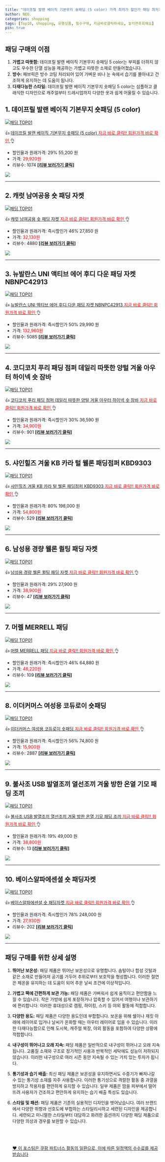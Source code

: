 ```yaml
---
title: "데이프릴 발랜 베이직 기본무지 숏패딩 (5 color) 가격 최저가 할인가 패딩 최저가 추천 제품 비교"
author: NEO.
categories: shopping
tags: [Top10, shopping, 유행상품, 필수구매, 지금바로클릭하세요, 놓치면후회해요]
pin: true
---
```

## 패딩 구매의 이점
1. **가볍고 따뜻함:** 데이프릴 발랜 베이직 기본무지 숏패딩 5 color는 부피를 더하지 않고도 우수한 단열 성능을 제공하는 가볍고 따뜻한 소재로 만들어졌습니다.
2. **방수:** 패브릭은 방수 코팅 처리되어 있어 가벼운 비나 눈 속에서 습기를 몰아내고 건조하게 유지하는 데 도움이 됩니다.
3. **다재다능한 스타일:** 데이프릴 발랜 베이직 기본무지 숏패딩 5 color는 심플하고 클래식한 디자인으로 캐주얼부터 드레시업까지 다양한 옷과 쉽게 어울릴 수 있습니다.

   

## 1. 데이프릴 발랜 베이직 기본무지 숏패딩 (5 color)

[![패딩 TOP01](https://thumbnail9.coupangcdn.com/thumbnails/remote/490x490ex/image/vendor_inventory/125b/3a0f672a67abab401d17bf0a23fb1ea682386a2bb6c797b17008d90cfffc.jpg)](https://link.coupang.com/re/AFFSDP?lptag=AF3617701&subid=GithubCoopas&pageKey=6922457349&traceid=V0-153&itemId=16721774291&vendorItemId=87440025218)


👍 [데이프릴 발랜 베이직 기본무지 숏패딩 (5 color) <font color=red> 지금 바로 클릭!! 회원가격 바로 확인 </font> ](https://link.coupang.com/re/AFFSDP?lptag=AF3617701&subid=GithubCoopas&pageKey=6922457349&traceid=V0-153&itemId=16721774291&vendorItemId=87440025218) 👌 


- 할인율과 원래가격: 29%  55,200   원
- 가격: <span style='color:red'>29,920원</span>
- 리뷰수: 1074  [**[리뷰 보러가기 클릭]**](https://link.coupang.com/re/AFFSDP?lptag=AF3617701&subid=GithubCoopas&pageKey=6922457349&traceid=V0-153&itemId=16721774291&vendorItemId=87440025218)

[![](/discount_price.png)](https://link.coupang.com/re/AFFSDP?lptag=AF3617701&subid=GithubCoopas&pageKey=6922457349&traceid=V0-153&itemId=16721774291&vendorItemId=87440025218)

---


   

## 2. 캐럿 남여공용 숏 패딩 자켓

[![패딩 TOP01](https://thumbnail9.coupangcdn.com/thumbnails/remote/490x490ex/image/retail/images/1054077257689475-8d85c057-841d-4725-afc6-7ed49d00ddad.jpg)](https://link.coupang.com/re/AFFSDP?lptag=AF3617701&subid=GithubCoopas&pageKey=2111547192&traceid=V0-153&itemId=3586763330&vendorItemId=71572558357)


👍 [캐럿 남여공용 숏 패딩 자켓 <font color=red> 지금 바로 클릭!! 회원가격 바로 확인 </font> ](https://link.coupang.com/re/AFFSDP?lptag=AF3617701&subid=GithubCoopas&pageKey=2111547192&traceid=V0-153&itemId=3586763330&vendorItemId=71572558357) 👌 


- 할인율과 원래가격: 즉시할인가 46%  27,850   원
- 가격: <span style='color:red'>32,130원</span>
- 리뷰수: 4880  [**[리뷰 보러가기 클릭]**](https://link.coupang.com/re/AFFSDP?lptag=AF3617701&subid=GithubCoopas&pageKey=2111547192&traceid=V0-153&itemId=3586763330&vendorItemId=71572558357)

[![](/discount_price.png)](https://link.coupang.com/re/AFFSDP?lptag=AF3617701&subid=GithubCoopas&pageKey=2111547192&traceid=V0-153&itemId=3586763330&vendorItemId=71572558357)

---


   

## 3. 뉴발란스 UNI 액티브 에어 후디 다운 패딩 자켓 NBNPC42913

[![패딩 TOP01](https://thumbnail10.coupangcdn.com/thumbnails/remote/490x490ex/image/rs_quotation_api/g4qrjcbu/b5126c0a88fd4f3898af4ba3dbe45dba.jpg)](https://link.coupang.com/re/AFFSDP?lptag=AF3617701&subid=GithubCoopas&pageKey=7172349304&traceid=V0-153&itemId=18072703296&vendorItemId=85225932917)


👍 [뉴발란스 UNI 액티브 에어 후디 다운 패딩 자켓 NBNPC42913 <font color=red> 지금 바로 클릭!! 회원가격 바로 확인 </font> ](https://link.coupang.com/re/AFFSDP?lptag=AF3617701&subid=GithubCoopas&pageKey=7172349304&traceid=V0-153&itemId=18072703296&vendorItemId=85225932917) 👌 


- 할인율과 원래가격: 즉시할인가 50%  29,990   원
- 가격: <span style='color:red'>132,960원</span>
- 리뷰수: 5085  [**[리뷰 보러가기 클릭]**](https://link.coupang.com/re/AFFSDP?lptag=AF3617701&subid=GithubCoopas&pageKey=7172349304&traceid=V0-153&itemId=18072703296&vendorItemId=85225932917)

[![](/discount_price.png)](https://link.coupang.com/re/AFFSDP?lptag=AF3617701&subid=GithubCoopas&pageKey=7172349304&traceid=V0-153&itemId=18072703296&vendorItemId=85225932917)

---


   

## 4. 코디코치 푸리 패딩 점퍼 데일리 따뜻한 양털 겨울 아우터 하이넥 숏 잠바

[![패딩 TOP01](https://thumbnail10.coupangcdn.com/thumbnails/remote/490x490ex/image/vendor_inventory/ebab/3be0213edd7a781e2391bb80d6df2a84ae85b15ed0b13058fd28c101b84b.jpg)](https://link.coupang.com/re/AFFSDP?lptag=AF3617701&subid=GithubCoopas&pageKey=7737731078&traceid=V0-153&itemId=20809604592&vendorItemId=87878590735)


👍 [코디코치 푸리 패딩 점퍼 데일리 따뜻한 양털 겨울 아우터 하이넥 숏 잠바 <font color=red> 지금 바로 클릭!! 회원가격 바로 확인 </font> ](https://link.coupang.com/re/AFFSDP?lptag=AF3617701&subid=GithubCoopas&pageKey=7737731078&traceid=V0-153&itemId=20809604592&vendorItemId=87878590735) 👌 


- 할인율과 원래가격: 즉시할인가 30%  36,590   원
- 가격: <span style='color:red'>34,900원</span>
- 리뷰수: 901  [**[리뷰 보러가기 클릭]**](https://link.coupang.com/re/AFFSDP?lptag=AF3617701&subid=GithubCoopas&pageKey=7737731078&traceid=V0-153&itemId=20809604592&vendorItemId=87878590735)

[![](/discount_price.png)](https://link.coupang.com/re/AFFSDP?lptag=AF3617701&subid=GithubCoopas&pageKey=7737731078&traceid=V0-153&itemId=20809604592&vendorItemId=87878590735)

---


   

## 5. 샤인힐즈 겨울 KB 카라 털 웰론 패딩점퍼 KBD9303

[![패딩 TOP01](https://thumbnail7.coupangcdn.com/thumbnails/remote/490x490ex/image/vendor_inventory/da68/68afd1fd4fc0c0f040f6ab81b7da2bbbec9e8a8d7410a6146c4b5c6c322a.jpg)](https://link.coupang.com/re/AFFSDP?lptag=AF3617701&subid=GithubCoopas&pageKey=324905873&traceid=V0-153&itemId=1040327750&vendorItemId=5497499547)


👍 [샤인힐즈 겨울 KB 카라 털 웰론 패딩점퍼 KBD9303 <font color=red> 지금 바로 클릭!! 회원가격 바로 확인 </font> ](https://link.coupang.com/re/AFFSDP?lptag=AF3617701&subid=GithubCoopas&pageKey=324905873&traceid=V0-153&itemId=1040327750&vendorItemId=5497499547) 👌 


- 할인율과 원래가격: 80%  198,000   원
- 가격: <span style='color:red'>54,800원</span>
- 리뷰수: 529  [**[리뷰 보러가기 클릭]**](https://link.coupang.com/re/AFFSDP?lptag=AF3617701&subid=GithubCoopas&pageKey=324905873&traceid=V0-153&itemId=1040327750&vendorItemId=5497499547)

[![](/discount_price.png)](https://link.coupang.com/re/AFFSDP?lptag=AF3617701&subid=GithubCoopas&pageKey=324905873&traceid=V0-153&itemId=1040327750&vendorItemId=5497499547)

---


   

## 6. 남성용 경량 웰론 퀼팅 패딩 자켓

[![패딩 TOP01](https://thumbnail8.coupangcdn.com/thumbnails/remote/490x490ex/image/vendor_inventory/68ca/8a8bd4b0a429e0dffed63de7cb13704348598a8b484c95931d661ea8272f.jpg)](https://link.coupang.com/re/AFFSDP?lptag=AF3617701&subid=GithubCoopas&pageKey=7634511941&traceid=V0-153&itemId=20270012095&vendorItemId=87487822914)


👍 [남성용 경량 웰론 퀼팅 패딩 자켓 <font color=red> 지금 바로 클릭!! 회원가격 바로 확인 </font> ](https://link.coupang.com/re/AFFSDP?lptag=AF3617701&subid=GithubCoopas&pageKey=7634511941&traceid=V0-153&itemId=20270012095&vendorItemId=87487822914) 👌 


- 할인율과 원래가격: 29%  27,900   원
- 가격: <span style='color:red'>38,900원</span>
- 리뷰수: 47  [**[리뷰 보러가기 클릭]**](https://link.coupang.com/re/AFFSDP?lptag=AF3617701&subid=GithubCoopas&pageKey=7634511941&traceid=V0-153&itemId=20270012095&vendorItemId=87487822914)

[![](/discount_price.png)](https://link.coupang.com/re/AFFSDP?lptag=AF3617701&subid=GithubCoopas&pageKey=7634511941&traceid=V0-153&itemId=20270012095&vendorItemId=87487822914)

---


   

## 7. 머렐 MERRELL 패딩

[![패딩 TOP01](https://thumbnail10.coupangcdn.com/thumbnails/remote/490x490ex/image/vendor_inventory/a396/5df9ff1a058f47a597443e2542adf497dcd6c3aeb8dae965b56938700375.png)](https://link.coupang.com/re/AFFSDP?lptag=AF3617701&subid=GithubCoopas&pageKey=7589668302&traceid=V0-153&itemId=20053127705&vendorItemId=87149311122)


👍 [머렐 MERRELL 패딩 <font color=red> 지금 바로 클릭!! 회원가격 바로 확인 </font> ](https://link.coupang.com/re/AFFSDP?lptag=AF3617701&subid=GithubCoopas&pageKey=7589668302&traceid=V0-153&itemId=20053127705&vendorItemId=87149311122) 👌 


- 할인율과 원래가격: 즉시할인가 46%  64,880   원
- 가격: <span style='color:red'>48,220원</span>
- 리뷰수: 109  [**[리뷰 보러가기 클릭]**](https://link.coupang.com/re/AFFSDP?lptag=AF3617701&subid=GithubCoopas&pageKey=7589668302&traceid=V0-153&itemId=20053127705&vendorItemId=87149311122)

[![](/discount_price.png)](https://link.coupang.com/re/AFFSDP?lptag=AF3617701&subid=GithubCoopas&pageKey=7589668302&traceid=V0-153&itemId=20053127705&vendorItemId=87149311122)

---


   

## 8. 이더커머스 여성용 코듀로이 숏패딩

[![패딩 TOP01](https://thumbnail10.coupangcdn.com/thumbnails/remote/490x490ex/image/vendor_inventory/6dc5/5443552e7d01e904b980064ca03a914749f4b066b301c25f6491ce36d930.png)](https://link.coupang.com/re/AFFSDP?lptag=AF3617701&subid=GithubCoopas&pageKey=7631315788&traceid=V0-153&itemId=20254776681&vendorItemId=87342600894)


👍 [이더커머스 여성용 코듀로이 숏패딩 <font color=red> 지금 바로 클릭!! 회원가격 바로 확인 </font> ](https://link.coupang.com/re/AFFSDP?lptag=AF3617701&subid=GithubCoopas&pageKey=7631315788&traceid=V0-153&itemId=20254776681&vendorItemId=87342600894) 👌 


- 할인율과 원래가격: 즉시할인가 56%  74,800   원
- 가격: <span style='color:red'>15,900원</span>
- 리뷰수: 2887  [**[리뷰 보러가기 클릭]**](https://link.coupang.com/re/AFFSDP?lptag=AF3617701&subid=GithubCoopas&pageKey=7631315788&traceid=V0-153&itemId=20254776681&vendorItemId=87342600894)

[![](/discount_price.png)](https://link.coupang.com/re/AFFSDP?lptag=AF3617701&subid=GithubCoopas&pageKey=7631315788&traceid=V0-153&itemId=20254776681&vendorItemId=87342600894)

---


   

## 9. 불사조 USB 발열조끼 열선조끼 겨울 방한 온열 기모 패딩 조끼

[![패딩 TOP01](https://thumbnail10.coupangcdn.com/thumbnails/remote/490x490ex/image/vendor_inventory/5304/6e5d159ade3b59d81d10723ee6626e3fbee07cd92cde194056e553f7748a.jpg)](https://link.coupang.com/re/AFFSDP?lptag=AF3617701&subid=GithubCoopas&pageKey=7767888391&traceid=V0-153&itemId=20963494250&vendorItemId=87868764031)


👍 [불사조 USB 발열조끼 열선조끼 겨울 방한 온열 기모 패딩 조끼 <font color=red> 지금 바로 클릭!! 회원가격 바로 확인 </font> ](https://link.coupang.com/re/AFFSDP?lptag=AF3617701&subid=GithubCoopas&pageKey=7767888391&traceid=V0-153&itemId=20963494250&vendorItemId=87868764031) 👌 


- 할인율과 원래가격: 19%  49,000   원
- 가격: <span style='color:red'>38,800원</span>
- 리뷰수: 13  [**[리뷰 보러가기 클릭]**](https://link.coupang.com/re/AFFSDP?lptag=AF3617701&subid=GithubCoopas&pageKey=7767888391&traceid=V0-153&itemId=20963494250&vendorItemId=87868764031)

[![](/discount_price.png)](https://link.coupang.com/re/AFFSDP?lptag=AF3617701&subid=GithubCoopas&pageKey=7767888391&traceid=V0-153&itemId=20963494250&vendorItemId=87868764031)

---


   

## 10. 베이스알파에센셜 숏 패딩자켓

[![패딩 TOP01](https://thumbnail7.coupangcdn.com/thumbnails/remote/490x490ex/image/retail/images/584114326726319-47459655-f588-40fb-a98d-7e85d60769c3.jpg)](https://link.coupang.com/re/AFFSDP?lptag=AF3617701&subid=GithubCoopas&pageKey=7523208957&traceid=V0-153&itemId=19735906249&vendorItemId=86839720627)


👍 [베이스알파에센셜 숏 패딩자켓 <font color=red> 지금 바로 클릭!! 회원가격 바로 확인 </font> ](https://link.coupang.com/re/AFFSDP?lptag=AF3617701&subid=GithubCoopas&pageKey=7523208957&traceid=V0-153&itemId=19735906249&vendorItemId=86839720627) 👌 


- 할인율과 원래가격: 즉시할인가 78%  248,000   원
- 가격: <span style='color:red'>27,930원</span>
- 리뷰수: 202  [**[리뷰 보러가기 클릭]**](https://link.coupang.com/re/AFFSDP?lptag=AF3617701&subid=GithubCoopas&pageKey=7523208957&traceid=V0-153&itemId=19735906249&vendorItemId=86839720627)

[![](/discount_price.png)](https://link.coupang.com/re/AFFSDP?lptag=AF3617701&subid=GithubCoopas&pageKey=7523208957&traceid=V0-153&itemId=19735906249&vendorItemId=86839720627)

---
## 패딩 구매를 위한 상세 설명
1. **뛰어난 보온성:**
패딩 제품은 뛰어난 보온성으로 유명합니다. 솜털이나 합성 깃털과 같은 소재로 만들어져 공기를 가두어 추위로부터 보호막을 형성합니다. 이러한 절연은 체온을 유지하는 데 도움이 되어 추운 날씨 조건에 이상적입니다.

2. **가볍고 팩에 간편하게 보관 가능:**
패딩 제품은 가벼워서 쉽게 움직이고 편안함을 느낄 수 있습니다. 작은 가방에 쉽게 포장하거나 압축할 수 있어서 여행이나 보관하기에 편리합니다. 이러한 휴대성으로 캠핑, 하이킹, 스키 등 야외 활동에 적합합니다.

3. **다양한 용도:**
패딩 제품은 다양한 용도인데 부합합니다. 보온을 위해 쉘이나 재킷 아래에 레이어로 입거나 날씨가 온화할 때는 아우터 레이어로 입을 수 있습니다. 이러한 다재다능함으로 인해 도시복, 캐주얼 복장, 야외 활동을 포함하여 다양한 상황에 적합합니다.

4. **내구성이 뛰어나고 오래 지속:**
패딩 제품은 일반적으로 내구성이 뛰어나고 오래 지속됩니다. 고품질 소재와 구조로 정기적인 사용과 반복적인 세탁에도 성능이 저하되지 않습니다. 이러한 내구성으로 여러 시즌 동안 지속될 수 있는 가치 있는 투자가 됩니다.

5. **통기성과 습기 배출:**
최신 패딩 제품은 보온성을 유지하면서도 수증기가 빠져나갈 수 있는 통기성 소재를 자주 사용합니다. 이러한 통기성으로 격렬한 활동 중 과열을 방지하고 착용자를 편안하게 유지할 수 있습니다. 일부 제품은 땀을 피부에서 떨어뜨려 사용자가 건조하고 편안하게 유지하는 습기 배출 특성도 있습니다.

6. **스타일 및 패션:**
패딩 제품은 기존의 실용적인 디자인을 벗어났습니다. 여러 브랜드에서 다양한 취향과 선호도에 부합하는 스타일리시하고 세련된 디자인을 제공합니다. 세련되고 미니멀한 스타일부터 대담하고 화려한 옵션까지 다양한 패딩 제품으로 다양한 의상과 경우를 보완할 수 있습니다.<br><br><br><br><br> [ ❤  이 포스팅은 쿠팡 파트너스 활동의 일환으로, 이에 따른 일정액의 수수료를 제공받습니다](https://link.coupang.com/a/bcEFyh)